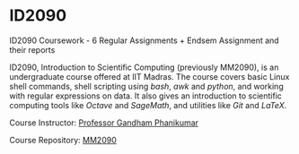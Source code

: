# ID2090
ID2090 Coursework - 6 Regular Assignments + Endsem Assignment and their reports

ID2090, Introduction to Scientific Computing (previously MM2090), is an undergraduate course offered at IIT Madras. The course covers basic Linux shell commands, shell scripting using *bash*, *awk* and *python*, and working with regular expressions on data. It also gives an introduction to scientific computing tools like *Octave* and *SageMath*, and utilities like *Git* and *LaTeX*.

Course Instructor: [Professor Gandham Phanikumar](https://github.com/gphanikumar)

Course Repository: [MM2090](https://github.com/gphanikumar/MM2090)